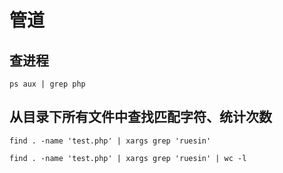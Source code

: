 # 管道

## 查进程
`ps aux | grep php`

## 从目录下所有文件中查找匹配字符、统计次数

`find . -name 'test.php' | xargs grep 'ruesin'`

`find . -name 'test.php' | xargs grep 'ruesin' | wc -l`